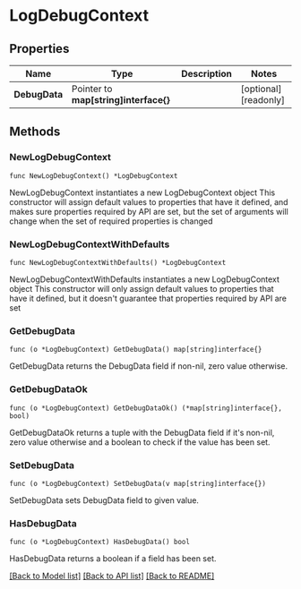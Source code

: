 # LogDebugContext

## Properties

Name | Type | Description | Notes
------------ | ------------- | ------------- | -------------
**DebugData** | Pointer to **map[string]interface{}** |  | [optional] [readonly] 

## Methods

### NewLogDebugContext

`func NewLogDebugContext() *LogDebugContext`

NewLogDebugContext instantiates a new LogDebugContext object
This constructor will assign default values to properties that have it defined,
and makes sure properties required by API are set, but the set of arguments
will change when the set of required properties is changed

### NewLogDebugContextWithDefaults

`func NewLogDebugContextWithDefaults() *LogDebugContext`

NewLogDebugContextWithDefaults instantiates a new LogDebugContext object
This constructor will only assign default values to properties that have it defined,
but it doesn't guarantee that properties required by API are set

### GetDebugData

`func (o *LogDebugContext) GetDebugData() map[string]interface{}`

GetDebugData returns the DebugData field if non-nil, zero value otherwise.

### GetDebugDataOk

`func (o *LogDebugContext) GetDebugDataOk() (*map[string]interface{}, bool)`

GetDebugDataOk returns a tuple with the DebugData field if it's non-nil, zero value otherwise
and a boolean to check if the value has been set.

### SetDebugData

`func (o *LogDebugContext) SetDebugData(v map[string]interface{})`

SetDebugData sets DebugData field to given value.

### HasDebugData

`func (o *LogDebugContext) HasDebugData() bool`

HasDebugData returns a boolean if a field has been set.


[[Back to Model list]](../README.md#documentation-for-models) [[Back to API list]](../README.md#documentation-for-api-endpoints) [[Back to README]](../README.md)


